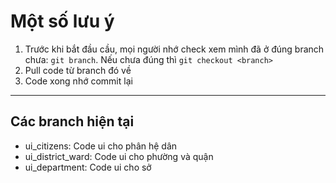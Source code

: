 # Một số lưu ý

1. Trước khi bắt đầu cầu, mọi người nhớ check xem mình đã ở đúng branch chưa: `git branch`. Nếu chưa đúng thì `git checkout <branch>`
2. Pull code từ branch đó về
3. Code xong nhớ commit lại

----

## Các branch hiện tại

- ui_citizens: Code ui cho phân hệ dân
- ui_district_ward: Code ui cho phường và quận
- ui_department: Code ui cho sở
